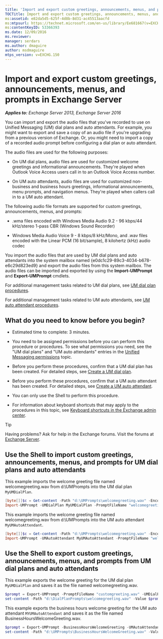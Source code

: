 ```yaml
---
title: 'Import and export custom greetings, announcements, menus, and prompts: Exchange 2013 Help'
TOCTitle: Import and export custom greetings, announcements, menus, and prompts
ms:assetid: e82da5d5-625f-4d8b-8d31-ac45513aacfd
ms:mtpsurl: https://technet.microsoft.com/en-us/library/Ee681667(v=EXCHG.150)
ms:contentKeyID: 53366393
ms.date: 12/09/2016
ms.reviewer: 
manager: serdars
ms.author: dmaguire
author: msdmaguire
mtps_version: v=EXCHG.150
---
```


# Import and export custom greetings, announcements, menus, and prompts in Exchange Server

_**Applies to:** Exchange Server 2013, Exchange Server 2016_

You can import and export the audio files that you've recorded to use on Unified Messaging (UM) dial plans and auto attendants. For example, you might want to export and save a copy of an audio file if you're upgrading from a previous version of Exchange. Or, you might need to import a copy of a recorded audio prompt before configuring a dial plan or auto attendant.

The audio files are used for the following purposes:

- On UM dial plans, audio files are used for customized welcome greetings and informational announcements. They're played when Outlook Voice Access users call in to an Outlook Voice Access number.

- On UM auto attendants, audio files are used for customized non-business and business hours greetings, informational announcements, menu prompts, and navigation menus. They're played when callers call in to a UM auto attendant.

The following audio file formats are supported for custom greetings, announcements, menus, and prompts:

- .wma files encoded with Windows Media Audio 9.2 - 96 kbps/44 kHz/stereo 1-pass CBR (Windows Sound Recorder)

- Windows Media Audio Voice 9 - 8 kbps/8 kHz/Mono, and .wav files encoded with the Linear PCM (16 bit/sample), 8 kilohertz (kHz) audio codec

You import the audio files that are used by UM dial plans and auto attendants into the system mailbox named {e0dc1c29-89c3-4034-b678-e6c29d823ed9} and export the audio files from this system mailbox. The audio files can be imported and exported by using the **Import-UMPrompt** and **Export-UMPrompt** cmdlets.

For additional management tasks related to UM dial plans, see [UM dial plan procedures](um-dial-plan-procedures-exchange-2013-help.md).

For additional management tasks related to UM auto attendants, see [UM auto attendant procedures](https://docs.microsoft.com/en-us/exchange/voice-mail-unified-messaging/automatically-answer-and-route-calls/um-auto-attendant-procedures).

## What do you need to know before you begin?

- Estimated time to complete: 3 minutes.

- You need to be assigned permissions before you can perform this procedure or procedures. To see what permissions you need, see the "UM dial plans" and "UM auto attendants" entries in the [Unified Messaging permissions](unified-messaging-permissions-exchange-2013-help.md) topic.

- Before you perform these procedures, confirm that a UM dial plan has been created. For detailed steps, see [Create a UM dial plan](https://docs.microsoft.com/en-us/exchange/voice-mail-unified-messaging/connect-voice-mail-system/create-um-dial-plan).

- Before you perform these procedures, confirm that a UM auto attendant has been created. For detailed steps, see [Create a UM auto attendant](https://docs.microsoft.com/en-us/exchange/voice-mail-unified-messaging/automatically-answer-and-route-calls/create-a-um-auto-attendant).

- You can only use the Shell to perform this procedure.

- For information about keyboard shortcuts that may apply to the procedures in this topic, see [Keyboard shortcuts in the Exchange admin center](keyboard-shortcuts-in-the-exchange-admin-center-2013-help.md).

> [!TIP]
> Having problems? Ask for help in the Exchange forums. Visit the forums at [Exchange Server](https://go.microsoft.com/fwlink/p/?linkid=60612).

## Use the Shell to import custom greetings, announcements, menus, and prompts for UM dial plans and auto attendants

This example imports the welcome greeting file named welcomegreeting.wav from d:\\UMPrompts into the UM dial plan `MyUMDialPlan`.

```powershell
[byte[]]$c = Get-content -Path "d:\UMPrompts\welcomegreeting.wav" -Encoding Byte -ReadCount 0
Import-UMPrompt -UMDialPlan MyUMDialPlan -PromptFileName "welcomegreeting.wav" -PromptFileData $c
```

This example imports the welcome greeting file named welcomegreeting.wav from d:\\UMPrompts into the UM auto attendant `MyUMAutoAttendant`.

```powershell
[byte[]]$c = Get-content -Path "d:\UMPrompts\welcomegreeting.wav" -Encoding Byte -ReadCount 0
Import-UMPrompt -UMAutoAttendant MyUMAutoAttendant -PromptFileName "welcomegreeting.wav" -PromptFileData $c
```

## Use the Shell to export custom greetings, announcements, menus, and prompts from UM dial plans and auto attendants

This example exports the welcome greeting for the UM dial plan `MyUMDialPlan` and saves it as the file named welcomegreeting.wav.

```powershell
$prompt = Export-UMPrompt -PromptFileName "customgreeting.wav" -UMDialPlan MyUMDialPlan
set-content -Path "d:\DialPlanPrompts\welcomegreeting.wav" -Value $prompt.AudioData -Encoding Byte
```

This example exports the business hours welcome greeting for the UM auto attendant `MYUMAutoAttendant` and saves it as the file named BusinessHoursWelcomeGreeting.wav.

```powershell
$prompt = Export-UMPrompt -BusinessHoursWelcomeGreeting -UMAutoAttendant MyUMAutoAttendant
set-content -Path "d:\UMPrompts\BusinessHoursWelcomeGreeting.wav" -Value $prompt.AudioData -Encoding Byte
```
